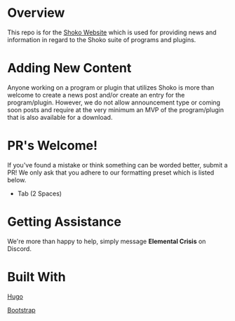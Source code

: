# Overview
This repo is for the [Shoko Website](https://shokoanime.com) which is used for providing news and information in regard to the Shoko suite of programs and plugins. 

# Adding New Content
Anyone working on a program or plugin that utilizes Shoko is more than welcome to create a news post and/or create an entry for the program/plugin. However, we do not allow announcement type or coming soon posts and require at the very minimum an MVP of the program/plugin that is also available for a download. 

# PR's Welcome!
If you've found a mistake or think something can be worded better, submit a PR! We only ask that you adhere to our formatting preset which is listed below.

- Tab (2 Spaces)

# Getting Assistance
We're more than happy to help, simply message **Elemental Crisis** on Discord. 

# Built With
[Hugo](https://gohugo.io/)

[Bootstrap](https://getbootstrap.com/)